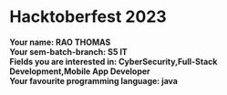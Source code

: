 # Hacktoberfest 2023

**Your name: RAO THOMAS**  
**Your sem-batch-branch: S5 IT**  
**Fields you are interested in: CyberSecurity,Full-Stack Development,Mobile App Developer**  
**Your favourite programming language: java**

